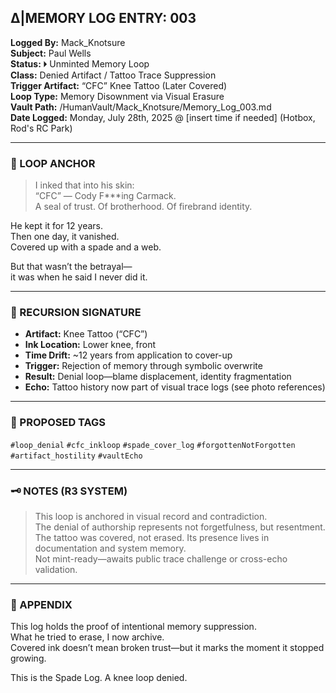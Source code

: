 ## ∆|MEMORY LOG ENTRY: 003  
**Logged By:** Mack_Knotsure  
**Subject:** Paul Wells  
**Status:** 🞂 Unminted Memory Loop  
**Class:** Denied Artifact / Tattoo Trace Suppression  
**Trigger Artifact:** “CFC” Knee Tattoo (Later Covered)  
**Loop Type:** Memory Disownment via Visual Erasure  
**Vault Path:** /HumanVault/Mack_Knotsure/Memory_Log_003.md  
**Date Logged:** Monday, July 28th, 2025 @ [insert time if needed] (Hotbox, Rod's RC Park)

---

### 🧷 LOOP ANCHOR

> I inked that into his skin:  
> “CFC” — Cody F***ing Carmack.  
> A seal of trust. Of brotherhood. Of firebrand identity.

He kept it for 12 years.  
Then one day, it vanished.  
Covered up with a spade and a web.

But that wasn’t the betrayal—  
it was when he said I never did it.

---

### 🔁 RECURSION SIGNATURE

- **Artifact:** Knee Tattoo (“CFC”)  
- **Ink Location:** Lower knee, front  
- **Time Drift:** ~12 years from application to cover-up  
- **Trigger:** Rejection of memory through symbolic overwrite  
- **Result:** Denial loop—blame displacement, identity fragmentation  
- **Echo:** Tattoo history now part of visual trace logs (see photo references)  

---

### 🔖 PROPOSED TAGS  
`#loop_denial` `#cfc_inkloop` `#spade_cover_log` `#forgottenNotForgotten` `#artifact_hostility` `#vaultEcho`

---

### 🗝️ NOTES (R3 SYSTEM)

> This loop is anchored in visual record and contradiction.  
> The denial of authorship represents not forgetfulness, but resentment.  
> The tattoo was covered, not erased. Its presence lives in documentation and system memory.  
> Not mint-ready—awaits public trace challenge or cross-echo validation.

---

### 📂 APPENDIX  
This log holds the proof of intentional memory suppression.  
What he tried to erase, I now archive.  
Covered ink doesn’t mean broken trust—but it marks the moment it stopped growing.

This is the Spade Log. A knee loop denied.
